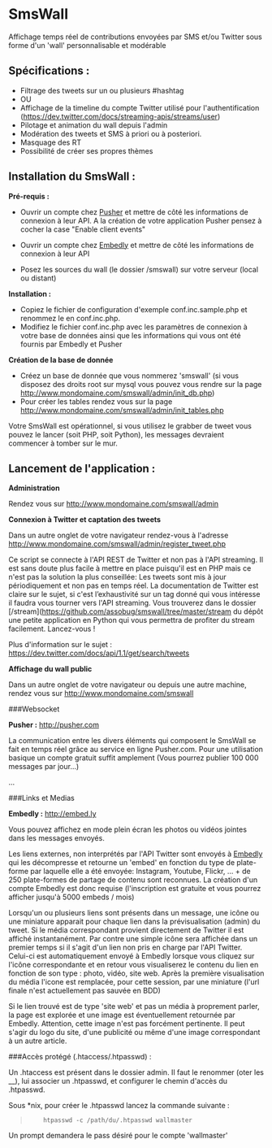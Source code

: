 SmsWall
=======

Affichage temps réel de contributions envoyées par SMS et/ou Twitter sous forme d'un 'wall' personnalisable et modérable

Spécifications :
----------------

-   Filtrage des tweets sur un ou plusieurs #hashtag
-   OU
-   Affichage de la timeline du compte Twitter utilisé pour l'authentification (https://dev.twitter.com/docs/streaming-apis/streams/user)
-   Pilotage et animation du wall depuis l'admin
-   Modération des tweets et SMS à priori ou à posteriori.
-   Masquage des RT
-   Possibilité de créer ses propres thèmes


Installation du SmsWall :
-------------------------

__Pré-requis :__

- Ouvrir un compte chez [Pusher](http://pusher.com) et mettre de côté les informations de connexion à leur API. A la création de votre application Pusher pensez à cocher la case "Enable client events"

- Ouvrir un compte chez [Embedly](http://embed.ly) et mettre de côté les informations de connexion à leur API

- Posez les sources du wall (le dossier /smswall) sur votre serveur (local ou distant)

__Installation :__


- Copiez le fichier de configuration d'exemple conf.inc.sample.php et renommez le en conf.inc.php.
- Modifiez le fichier conf.inc.php avec les paramètres de connexion à votre base de données ainsi que les informations qui vous ont été fournis par Embedly et Pusher

__Création de la base de donnée__

- Créez un base de donnée que vous nommerez 'smswall' (si vous disposez des droits root sur mysql vous pouvez vous rendre sur la page http://www.mondomaine.com/smswall/admin/init_db.php)
- Pour créer les tables rendez vous sur la page http://www.mondomaine.com/smswall/admin/init_tables.php

Votre SmsWall est opérationnel, si vous utilisez le grabber de tweet vous pouvez le lancer (soit PHP, soit Python), les messages devraient commencer à tomber sur le mur.


Lancement de l'application :
----------------------------


__Administration__

Rendez vous sur http://www.mondomaine.com/smswall/admin

__Connexion à Twitter et captation des tweets__

Dans un autre onglet de votre navigateur rendez-vous à l'adresse http://www.mondomaine.com/smswall/admin/register_tweet.php

Ce script se connecte à l'API REST de Twitter et non pas à l'API streaming. Il est sans doute plus facile à mettre en place puisqu'il est en PHP mais ce n'est pas la solution la plus conseillée: Les tweets sont mis à jour périodiquement et non pas en temps réel. La documentation de Twitter est claire sur le sujet, si c'est l’exhaustivité sur un tag donné qui vous intéresse il faudra vous tourner vers l'API streaming. Vous trouverez dans le dossier [/stream](https://github.com/assobug/smswall/tree/master/stream du dépôt une petite application en Python qui vous permettra de profiter du stream facilement. Lancez-vous !

Plus d'information sur le sujet : https://dev.twitter.com/docs/api/1.1/get/search/tweets

__Affichage du wall public__

Dans un autre onglet de votre navigateur ou depuis une autre machine, rendez vous sur http://www.mondomaine.com/smswall


###Websocket

__Pusher :__ <http://pusher.com>

La communication entre les divers éléments qui composent le SmsWall se fait en temps réel grâce au service en ligne Pusher.com. Pour une utilisation basique un compte gratuit suffit amplement (Vous pourrez publier 100 000 messages par jour...)

...


###Links et Medias

__Embedly :__ <http://embed.ly>

Vous pouvez affichez en mode plein écran les photos ou vidéos jointes dans les messages envoyés.

Les liens externes, non interprétés par l'API Twitter sont envoyés à [Embedly](http://embed.ly) qui les décompresse et retourne un 'embed' en fonction du type de plate-forme par laquelle elle a été envoyée: Instagram, Youtube, Flickr, ... + de 250 plate-formes de partage de contenu sont reconnues. La création d'un compte Embedly est donc requise (l'inscription est gratuite et vous pourrez afficher jusqu'à 5000 embeds / mois)

Lorsqu'un ou plusieurs liens sont présents dans un message, une icône ou une miniature apparait pour chaque lien dans la prévisualisation (admin) du tweet. Si le média correspondant provient directement de Twitter il est affiché instantanément. Par contre une simple icône sera affichée dans un premier temps si il s'agit d'un lien non pris en charge par l'API Twitter. Celui-ci est automatiquement envoyé à Embedly lorsque vous cliquez sur l'icône correspondante et en retour vous visualiserez le contenu du lien en fonction de son type : photo, vidéo, site web. Après la première visualisation du média l'icone est remplacée, pour cette session, par une miniature (l'url finale n'est actuellement pas sauvée en BDD)

Si le lien trouvé est de type 'site web' et pas un média à proprement parler, la page est explorée et une image est éventuellement retournée par Embedly. Attention, cette image n'est pas forcément pertinente. Il peut s'agir du logo du site, d'une publicité ou même d'une image correspondant à un autre article.


###Accès protégé (.htaccess/.htpasswd) :

Un .htaccess est présent dans le dossier admin. Il faut le renommer (oter les __), lui associer un .htpasswd, et configurer le chemin d'accès du .htpasswd.

Sous *nix, pour créer le .htpasswd lancez la commande suivante :

>         htpasswd -c /path/du/.htpasswd wallmaster

Un prompt demandera le pass désiré pour le compte 'wallmaster'


